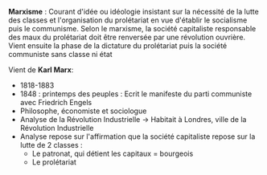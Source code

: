 **Marxisme** : Courant d'idée ou idéologie insistant sur la nécessité de la lutte des classes et l'organisation du prolétariat en vue d'établir le socialisme puis le communisme.
Selon le marxisme, la société capitaliste responsable des maux du prolétariat doit être renversée par une révolution ouvrière. Vient ensuite la phase de la dictature du prolétariat puis la société communiste sans classe ni état

Vient de **Karl Marx**:
- 1818-1883
- 1848 : printemps des peuples : Ecrit le manifeste du parti communiste avec Friedrich Engels
- Philosophe, économiste et sociologue
- Analyse de la Révolution Industrielle -> Habitait à Londres, ville de la Révolution Industrielle
- Analyse repose sur l'affirmation que la société capitaliste repose sur la lutte de 2 classes :
	- Le patronat, qui détient les capitaux = bourgeois
	- Le prolétariat
